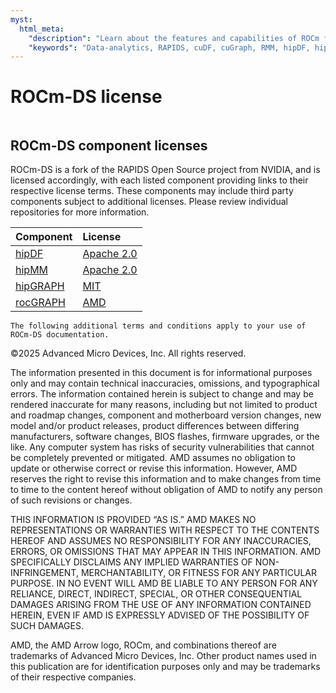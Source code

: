 ```yaml
---
myst:
  html_meta:
    "description": "Learn about the features and capabilities of ROCm for Data Science (ROCm-DS)"
    "keywords": "Data-analytics, RAPIDS, cuDF, cuGraph, RMM, hipDF, hipGraph, hipMM, Pandas, NetworkX, High-Performance Computing, GPU Acceleration, GPU Computing, Parallel Computing, Scalable Data Science, Python"
---
```


# ROCm-DS license

```{include} ../../LICENSE
```

## ROCm-DS component licenses

ROCm-DS is a fork of the RAPIDS Open Source project from NVIDIA, and is licensed
accordingly, with each listed component providing links to their respective license
terms. These components may include third party components subject to additional
licenses. Please review individual repositories for more information.

<!-- spellcheck-disable -->
| Component | License |
|:---------------------|:-------------------------|
| [hipDF](https://github.com/ROCm-DS/hipDF) | [Apache 2.0](https://github.com/ROCm-DS/hipDF/blob/release/1.0.x/LICENSE) |
| [hipMM](https://github.com/ROCm-DS/hipMM/) | [Apache 2.0](https://github.com/ROCm-DS/hipMM/blob/develop/LICENSE) |
| [hipGRAPH](https://github.com/ROCm-DS/hipGRAPH) | [MIT](https://github.com/ROCm-DS/hipGRAPH/blob/develop/LICENSE) |
| [rocGRAPH](https://github.com/ROCm-DS/rocGRAPH) | [AMD](https://github.com/ROCm-DS/rocGRAPH/blob/develop/LICENSE.md) |

```{note}
The following additional terms and conditions apply to your use of ROCm-DS documentation.
```

©2025 Advanced Micro Devices, Inc. All rights reserved.

The information presented in this document is for informational purposes only
and may contain technical inaccuracies, omissions, and typographical errors. The
information contained herein is subject to change and may be rendered inaccurate
for many reasons, including but not limited to product and roadmap changes,
component and motherboard version changes, new model and/or product releases,
product differences between differing manufacturers, software changes, BIOS
flashes, firmware upgrades, or the like. Any computer system has risks of
security vulnerabilities that cannot be completely prevented or mitigated. AMD
assumes no obligation to update or otherwise correct or revise this information.
However, AMD reserves the right to revise this information and to make changes
from time to time to the content hereof without obligation of AMD to notify any
person of such revisions or changes.

THIS INFORMATION IS PROVIDED “AS IS.” AMD MAKES NO REPRESENTATIONS OR WARRANTIES
WITH RESPECT TO THE CONTENTS HEREOF AND ASSUMES NO RESPONSIBILITY FOR ANY
INACCURACIES, ERRORS, OR OMISSIONS THAT MAY APPEAR IN THIS INFORMATION. AMD
SPECIFICALLY DISCLAIMS ANY IMPLIED WARRANTIES OF NON-INFRINGEMENT,
MERCHANTABILITY, OR FITNESS FOR ANY PARTICULAR PURPOSE. IN NO EVENT WILL AMD BE
LIABLE TO ANY PERSON FOR ANY RELIANCE, DIRECT, INDIRECT, SPECIAL, OR OTHER
CONSEQUENTIAL DAMAGES ARISING FROM THE USE OF ANY INFORMATION CONTAINED HEREIN,
EVEN IF AMD IS EXPRESSLY ADVISED OF THE POSSIBILITY OF SUCH DAMAGES.

AMD, the AMD Arrow logo, ROCm, and combinations thereof are trademarks of
Advanced Micro Devices, Inc. Other product names used in this publication are
for identification purposes only and may be trademarks of their respective
companies.
